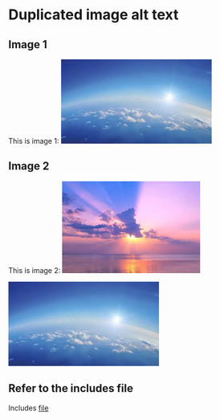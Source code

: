 # Duplicated image alt text

## Image 1
This is image 1: ![TestAltImage](./image/image1.jpg)

## Image 2
This is image 2: ![TestAltImage](./image/image2.jpg)

![TestAltImage](./image/image1.jpg)

## Refer to the includes file
Includes [file](./includes/fileIncludes.md)
